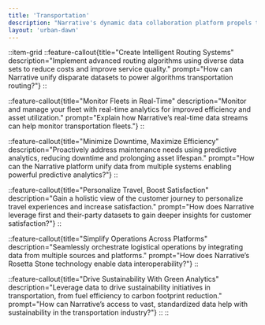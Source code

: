 ```yaml
---
title: 'Transportation'
description: "Narrative's dynamic data collaboration platform propels the transportation industry forward, optimizing logistics and enhancing passenger experiences."
layout: 'urban-dawn'
---
```


::item-grid
::feature-callout{title="Create Intelligent Routing Systems" description="Implement advanced routing algorithms using diverse data sets to reduce costs and improve service quality." prompt="How can Narrative unify disparate datasets to power algorithms transportation routing?"}
::

::feature-callout{title="Monitor Fleets in Real-Time" description="Monitor and manage your fleet with real-time analytics for improved efficiency and asset utilization." prompt="Explain how Narrative’s real-time data streams can help monitor transportation fleets."}
::

::feature-callout{title="Minimize Downtime, Maximize Efficiency" description="Proactively address maintenance needs using predictive analytics, reducing downtime and prolonging asset lifespan." prompt="How can the Narrative platform unify data from multiple systems enabling powerful predictive analytics?"}
::

::feature-callout{title="Personalize Travel, Boost Satisfaction" description="Gain a holistic view of the customer journey to personalize travel experiences and increase satisfaction." prompt="How does Narrative leverage first and their-party datasets to gain deeper insights for customer satisfaction?"}
::

::feature-callout{title="Simplify Operations Across Platforms" description="Seamlessly orchestrate logistical operations by integrating data from multiple sources and platforms." prompt="How does Narrative’s Rosetta Stone technology enable data interoperability?"}
::

::feature-callout{title="Drive Sustainability With Green Analytics" description="Leverage data to drive sustainability initiatives in transportation, from fuel efficiency to carbon footprint reduction." prompt="How can Narrative’s access to vast, standardized data help with sustainability in the transportation industry?"}
::
::
